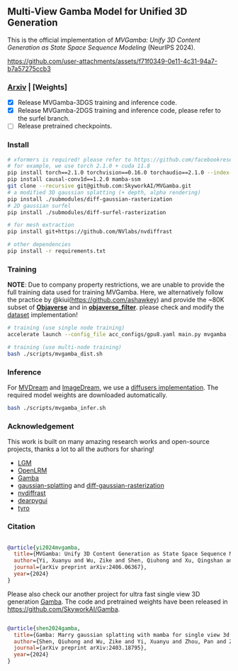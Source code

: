 
## Multi-View Gamba Model for Unified 3D Generation

This is the official implementation of *MVGamba: Unify 3D Content Generation as State Space Sequence Modeling* (NeurIPS 2024).


https://github.com/user-attachments/assets/f71f0349-0e11-4c31-94a7-b7a57275ccb3


### [Arxiv](https://arxiv.org/abs/2406.06367) | [Weights]


- [x] Release MVGamba-3DGS training and inference code.
- [x] Release MVGamba-2DGS training and inference code, please refer to the surfel branch.
- [ ] Release pretrained checkpoints.

### Install

```bash
# xformers is required! please refer to https://github.com/facebookresearch/xformers for details.
# for example, we use torch 2.1.0 + cuda 11.8
pip install torch==2.1.0 torchvision==0.16.0 torchaudio==2.1.0 --index-url https://download.pytorch.org/whl/cu118
pip install causal-conv1d==1.2.0 mamba-ssm
git clone --recursive git@github.com:SkyworkAI/MVGamba.git
# a modified 3D gaussian splatting (+ depth, alpha rendering)
pip install ./submodules/diff-gaussian-rasterization
# 2D gaussian surfel 
pip install ./submodules/diff-surfel-rasterization

# for mesh extraction
pip install git+https://github.com/NVlabs/nvdiffrast

# other dependencies
pip install -r requirements.txt
```

### Training

**NOTE**: Due to company property restrictions, we are unable to provide the full training data used for training MVGamba. Here, we alternatively follow the practice by @kiui(https://github.com/ashawkey) and provide the ~80K subset of **[Objaverse](https://objaverse.allenai.org/objaverse-1.0)** and in **[objaverse_filter](https://github.com/ashawkey/objaverse_filter)**. please check and modify the [dataset](./core/provider_ikun.py) implementation!

```bash
# training (use single node training)
accelerate launch --config_file acc_configs/gpu8.yaml main.py mvgamba --workspace /root/Results/workspace_mvgamba

# training (use multi-node training)
bash ./scripts/mvgamba_dist.sh
```

### Inference

 For [MVDream](https://github.com/bytedance/MVDream) and [ImageDream](https://github.com/bytedance/ImageDream), we use a [diffusers implementation](https://github.com/ashawkey/mvdream_diffusers). The required model weights are downloaded automatically.

```bash 
bash ./scripts/mvgamba_infer.sh
```
### Acknowledgement

This work is built on many amazing research works and open-source projects, thanks a lot to all the authors for sharing!

- [LGM](https://github.com/3DTopia/LGM)
- [OpenLRM](https://github.com/3DTopia/OpenLRM)
- [Gamba](https://github.com/SkyworkAI/Gamba)
- [gaussian-splatting](https://github.com/graphdeco-inria/gaussian-splatting) and [diff-gaussian-rasterization](https://github.com/graphdeco-inria/diff-gaussian-rasterization)
- [nvdiffrast](https://github.com/NVlabs/nvdiffrast)
- [dearpygui](https://github.com/hoffstadt/DearPyGui)
- [tyro](https://github.com/brentyi/tyro)


### Citation

```bibtex

@article{yi2024mvgamba,
  title={MVGamba: Unify 3D Content Generation as State Space Sequence Modeling},
  author={Yi, Xuanyu and Wu, Zike and Shen, Qiuhong and Xu, Qingshan and Zhou, Pan and Lim, Joo-Hwee and Yan, Shuicheng and Wang, Xinchao and Zhang, Hanwang},
  journal={arXiv preprint arXiv:2406.06367},
  year={2024}
}

```
Please also check our another project for ultra fast single view 3D generation [Gamba](https://arxiv.org/abs/2403.18795). The code and pretrained weights have been released in https://github.com/SkyworkAI/Gamba.


```bibtex

@article{shen2024gamba,
  title={Gamba: Marry gaussian splatting with mamba for single view 3d reconstruction},
  author={Shen, Qiuhong and Wu, Zike and Yi, Xuanyu and Zhou, Pan and Zhang, Hanwang and Yan, Shuicheng and Wang, Xinchao},
  journal={arXiv preprint arXiv:2403.18795},
  year={2024}
}

```
